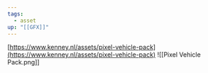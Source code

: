 ```yaml
---
tags:
  - asset
up: "[[GFX]]"
---
```

[https://www.kenney.nl/assets/pixel-vehicle-pack](https://www.kenney.nl/assets/pixel-vehicle-pack)
![[Pixel Vehicle Pack.png]]
